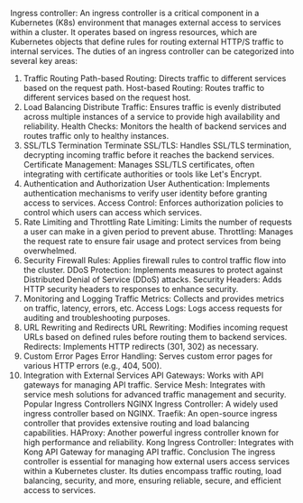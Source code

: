 Ingress controller:
An ingress controller is a critical component in a Kubernetes (K8s) environment that manages external access to services within a cluster. It operates based on ingress resources, which are Kubernetes objects that define rules for routing external HTTP/S traffic to internal services. The duties of an ingress controller can be categorized into several key areas:

1. Traffic Routing
Path-based Routing: Directs traffic to different services based on the request path.
Host-based Routing: Routes traffic to different services based on the request host.
2. Load Balancing
Distribute Traffic: Ensures traffic is evenly distributed across multiple instances of a service to provide high availability and reliability.
Health Checks: Monitors the health of backend services and routes traffic only to healthy instances.
3. SSL/TLS Termination
Terminate SSL/TLS: Handles SSL/TLS termination, decrypting incoming traffic before it reaches the backend services.
Certificate Management: Manages SSL/TLS certificates, often integrating with certificate authorities or tools like Let's Encrypt.
4. Authentication and Authorization
User Authentication: Implements authentication mechanisms to verify user identity before granting access to services.
Access Control: Enforces authorization policies to control which users can access which services.
5. Rate Limiting and Throttling
Rate Limiting: Limits the number of requests a user can make in a given period to prevent abuse.
Throttling: Manages the request rate to ensure fair usage and protect services from being overwhelmed.
6. Security
Firewall Rules: Applies firewall rules to control traffic flow into the cluster.
DDoS Protection: Implements measures to protect against Distributed Denial of Service (DDoS) attacks.
Security Headers: Adds HTTP security headers to responses to enhance security.
7. Monitoring and Logging
Traffic Metrics: Collects and provides metrics on traffic, latency, errors, etc.
Access Logs: Logs access requests for auditing and troubleshooting purposes.
8. URL Rewriting and Redirects
URL Rewriting: Modifies incoming request URLs based on defined rules before routing them to backend services.
Redirects: Implements HTTP redirects (301, 302) as necessary.
9. Custom Error Pages
Error Handling: Serves custom error pages for various HTTP errors (e.g., 404, 500).
10. Integration with External Services
API Gateways: Works with API gateways for managing API traffic.
Service Mesh: Integrates with service mesh solutions for advanced traffic management and security.
Popular Ingress Controllers
NGINX Ingress Controller: A widely used ingress controller based on NGINX.
Traefik: An open-source ingress controller that provides extensive routing and load balancing capabilities.
HAProxy: Another powerful ingress controller known for high performance and reliability.
Kong Ingress Controller: Integrates with Kong API Gateway for managing API traffic.
Conclusion
The ingress controller is essential for managing how external users access services within a Kubernetes cluster. Its duties encompass traffic routing, load balancing, security, and more, ensuring reliable, secure, and efficient access to services.
